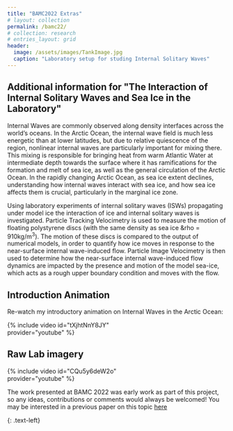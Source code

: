 ```yaml
---
title: "BAMC2022 Extras"
# layout: collection
permalink: /bamc22/
# collection: research
# entries_layout: grid
header:
  image: /assets/images/TankImage.jpg
  caption: "Laboratory setup for studing Internal Solitary Waves"
---
```

## Additional information for "The Interaction of Internal Solitary Waves and Sea Ice in the Laboratory"

Internal Waves are commonly observed along density interfaces across the world’s oceans. In the Arctic Ocean, the internal wave field is much less energetic than at lower latitudes, but due to relative quiescence of the region, nonlinear internal waves are particularly important for mixing there. This mixing is responsible for bringing heat from warm Atlantic Water at intermediate depth towards the surface where it has ramifications for the formation and melt of sea ice, as well as the general circulation of the Arctic Ocean. In the rapidly changing Arctic Ocean, as sea ice extent declines, understanding how internal waves interact with sea ice, and how sea ice affects them is crucial, particularly in the marginal ice zone.

Using laboratory experiments of internal solitary waves (ISWs) propagating under model ice the interaction of ice and internal solitary waves is investigated. Particle Tracking Velocimetry is used to measure the motion of floating polystyrene discs (with the same density as sea ice &rho = 910kg/m<sup>3</sup>). The motion of these discs is compared to the output of numerical models, in order to quantify how ice moves in response to the near-surface internal wave-induced flow. Particle Image Velocimetry is then used to determine how the near-surface internal wave-induced flow dynamics are impacted by the presence and motion of the model sea-ice, which acts as a rough upper boundary condition and moves with the flow.


## Introduction Animation
Re-watch my introductory animation on Internal Waves in the Arctic Ocean:
<div style="width:350px; float: center">
    {% include video id="tXjhtNnY8JY" provider="youtube" %}
</div>

## Raw Lab imagery
<div style="width:350px; float: center">
	{% include video id="CQu5y6deW2o" provider="youtube" %}
</div>

The work presented at BAMC 2022 was early work as part of this project, so any ideas, contributions or comments would always be welcomed! You may be interested in a previous paper on this topic [here](https://doi.org/10.1029/2019GL084710)



{: .text-left}
